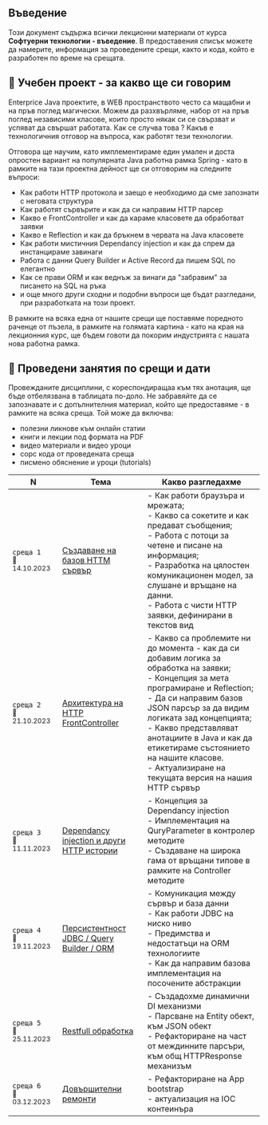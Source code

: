 ## Въведение
Този документ съдържа всички лекционни материали от курса **Софтуерни технологии - въведение**. В предоставения списък можете да намерите, информация за проведените срещи, както и кода, който е разработен по време на срещата.

## 🚀 Учебен проект - за какво ще си говорим
Enterprice Java проектите, в WEB пространството често са мащабни и на пръв поглед магически. Можем да разхвърляме, набор от на пръв поглед независими класове, които просто някак си се свързват и успяват да свършат работата. Как се случва това ? Какъв е технологичния отговор на въпроса, как работят тези технологии. 

Отговора ще научим, като имплементираме един умален и доста опростен вариант на популярната Java работна рамка Spring - като в рамките на тази проектна дейност ще си отговорим на следните въпроси:
- Как работи HTTP протокола и заещо е необходимо да сме запознати с неговата структура
- Как работят сървърите и как да си направим HTTP парсер
- Какво е FrontController и как да караме класовете да обработват заявки
- Какво е Reflection и как да бръкнем в червата на Java класовете
- Как работи мистичния Dependancy injection и как да спрем да инстанцираме завинаги
- Работа с данни Query Builder и Active Record да пишем SQL по елегантно
- Как се прави ORM и как веднъж за винаги да "забравим" за писането на SQL на ръка
- и още много други сходни и подобни въпроси ще бъдат разгледани, при разработката на този проект. 

В рамките на всяка една от нашите срещи ще поставяме поредното раченце от пъзела, в рамките на голямата картина - като на края на лекционния курс, ще бъдем говоти да покорим индустрията с нашата нова работна рамка. 

## 📅 Проведени занятия по срещи и дати

Провежданите дисциплини, с кореспондиращаа към тях анотация, ще бъде отбелязвана в таблицата по-доло. Не забравяйте да се запознавате и с допълнителния материал, който ще предоставяме - в рамките на всяка среща. Той може да включва:
- полезни ликнове към онлайн статии
- книги и лекции под формата на PDF
- видео материали и видео уроци
- сорс кода от проведената среща 
- писмено обяснение и уроци (tutorials)

<table>
    <thead>
        <tr>
            <th width="120">N</th>
            <th width="280px">Тема</th>
            <th width="610px">Какво разгледахме</th>
        </tr>
    </thead>
    <tbody>
        <tr>
            <td>
                <code>среща 1</code><br>
                <sub>📅14.10.2023</sub>
            </td>
            <td>
                <a href="./lesson-01/README.md">
                    Създаване на базов HTTM сървър
                </a>
            </td>
            <td>
            - Как работи браузъра и мрежата; <br>
            - Какво са сокетите и как предават съобщения; <br>
            - Работа с потоци за четене и писане на информация; <br>
            - Разработка на цялостен комуникационен модел, за слушане и връщане на данни. <br>
            - Работа с чисти HTTP заявки, дефинирани в текстов вид
            </td>
        </tr>
        <tr>
            <td>
                <code>среща 2</code>
                <br>
                <sub>📅21.10.2023</sub>
            </td>
            <td>
                <a href="./lesson-02/README.md">
                    Архитектура на HTTP FrontController
                </a>            
            </td>
            <td>
            - Какво са проблемите ни до момента - как да си добавим логика за обработка на заявки;  <br>
            - Концепция за мета програмиране и Reflection;  <br>
            - Да си направим базов JSON парсър за да видим логиката зад концепцията;  <br>
            - Какво представляват анотациите в Java и как да етикетираме състоянието на нашите класове.  <br>
            - Актуализиране на текущата версия на нашия HTTP сървър
            </td>
        </tr>
        <tr>
            <td>
                <code>среща 3</code>
                <br>
                <sub>📅11.11.2023</sub>
            </td>
            <td>
                <a href="./lesson-03/README.md">
                    Dependancy injection и други HTTP истории
                </a>
            </td>            
            <td>
            - Концепция за Dependancy injection  <br>
            - Имплементация на QuryParameter в контролер методите  <br>
            - Създаване на широка гама от връщани типове в рамките на Controller методите
            </td>
        </tr>
        <tr>
            <td>
                <code>среща 4</code>
                <br>
                <sub>📅19.11.2023</sub>
            </td>
            <td>
                <a href="./lesson-04/README.md">
                    Персистентност JDBC / Query Builder / ORM
                </a>
            </td>            
            <td>
            - Комуникация между сървър и база данни  <br>
            - Как работи JDBC на ниско ниво  <br>
            - Предимства и недостатъци на ORM технологиите <br>
            - Как да направим базова имплементация на посочените абстракции
            </td>
        </tr>
        <tr>
            <td>
                <code>среща 5</code>
                <br>
                <sub>📅25.11.2023</sub>
            </td>
            <td>
                <a href="./lesson-05/README.md">
                    Restfull обработка
                </a>
            </td>            
            <td>
            - Създадохме динамични DI механизми <br>
            - Парсване на Entity обект, към JSON обект  <br>
            - Рефакториране на част от междинните парсъри, към общ HTTPResponse механизъм
            </td>
        </tr>        
                <tr>
            <td>
                <code>среща 6</code>
                <br>
                <sub>📅03.12.2023</sub>
            </td>
            <td>
                <a href="./lesson-06/README.md">
                    Довършителни ремонти
                </a>
            </td>            
            <td>
            - Рефакториране на App bootstrap <br>
            - актуализация на IOC контеинъра 
            </td>
        </tr>  
    <tbody>
</table>
